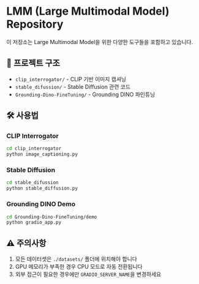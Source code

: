 # LMM (Large Multimodal Model) Repository

이 저장소는 Large Multimodal Model을 위한 다양한 도구들을 포함하고 있습니다.

## 📁 프로젝트 구조

- `clip_interrogator/` - CLIP 기반 이미지 캡셔닝
- `stable_difussion/` - Stable Diffusion 관련 코드
- `Grounding-Dino-FineTuning/` - Grounding DINO 파인튜닝

## 🛠️ 사용법

### CLIP Interrogator

```bash
cd clip_interrogator
python image_captioning.py
```

### Stable Diffusion

```bash
cd stable_difussion
python stable_diffusion.py
```

### Grounding DINO Demo

```bash
cd Grounding-Dino-FineTuning/demo
python gradio_app.py
```

## ⚠️ 주의사항

1. 모든 데이터셋은 `./datasets/` 폴더에 위치해야 합니다
2. GPU 메모리가 부족한 경우 CPU 모드로 자동 전환됩니다
3. 외부 접근이 필요한 경우에만 `GRADIO_SERVER_NAME`을 변경하세요